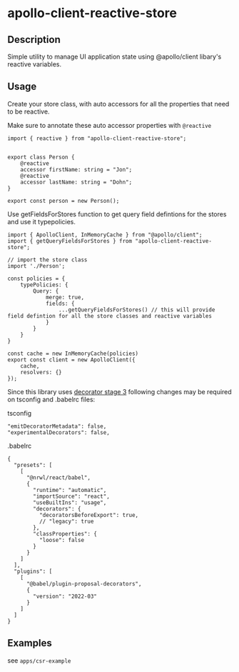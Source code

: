 # apollo-client-reactive-store

## Description
Simple utility to manage UI application state using @apollo/client libary's reactive variables.


## Usage

Create your store class, with auto accessors for all the properties that need to be reactive.

Make sure to annotate these auto accessor properties with `@reactive` 
```
import { reactive } from "apollo-client-reactive-store";


export class Person {
    @reactive
    accessor firstName: string = "Jon";
    @reactive
    accessor lastName: string = "Dohn";
}

export const person = new Person();
```

Use getFieldsForStores function to get query field defintions for the stores and use it typepolicies.
```
import { ApolloClient, InMemoryCache } from "@apollo/client";
import { getQueryFieldsForStores } from "apollo-client-reactive-store";

// import the store class
import './Person';

const policies = {
    typePolicies: {
        Query: {
            merge: true,
            fields: {
                ...getQueryFieldsForStores() // this will provide field defintion for all the store classes and reactive variables
            }
        }
    }
}

const cache = new InMemoryCache(policies)
export const client = new ApolloClient({
    cache,
    resolvers: {}
});

```

Since this library uses [decorator stage 3](https://github.com/tc39/proposal-decorators) following changes may be required on tsconfig and .babelrc files:

tsconfig
```
"emitDecoratorMetadata": false,
"experimentalDecorators": false,
```

.babelrc
```
{
  "presets": [
    [
      "@nrwl/react/babel",
      {
        "runtime": "automatic",
        "importSource": "react",
        "useBuiltIns": "usage",
        "decorators": {
          "decoratorsBeforeExport": true,
          // "legacy": true
        },
        "classProperties": {
          "loose": false
        }
      }
    ]
  ],
  "plugins": [
    [
      "@babel/plugin-proposal-decorators",
      {
        "version": "2022-03"
      }
    ]
  ]
}

```

## Examples
see `apps/csr-example`
